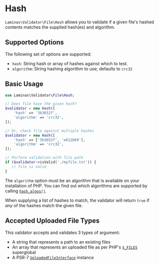 # Hash

`Laminas\Validator\File\Hash` allows you to validate if a given file's hashed
contents matches the supplied hash(es) and algorithm.

## Supported Options

The following set of options are supported:

- `hash`: String hash or array of hashes against which to test.
- `algorithm`: String hashing algorithm to use; defaults to `crc32`

## Basic Usage

```php
use Laminas\Validator\File\Hash;

// Does file have the given hash?
$validator = new Hash([
    'hash' => '3b3652f',
    'algorithm' => 'crc32',
]);

// Or, check file against multiple hashes
$validator = new Hash([
    'hash' => ['3b3652f', 'e612b69'],
    'algorithm' => 'crc32',
]);

// Perform validation with file path
if ($validator->isValid('./myfile.txt')) {
   // file is valid
}
```

The `algorithm` option must be an algorithm that is available on your installation of PHP. You can find out which algorithms are supported by calling [`hash_algos()`](https://www.php.net/hash_algos).

When supplying a list of hashes to match, the validator will return `true` if _any_ of the hashes match the given file.

## Accepted Uploaded File Types

This validator accepts and validates 3 types of argument:

- A string that represents a path to an existing files
- An array that represents an uploaded file as per PHP's [`$_FILES`](https://www.php.net/manual/reserved.variables.files.php) superglobal
- A PSR-7 [`UploadedFileInterface`](https://www.php-fig.org/psr/psr-7/#36-psrhttpmessageuploadedfileinterface) instance
